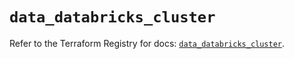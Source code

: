 # `data_databricks_cluster`

Refer to the Terraform Registry for docs: [`data_databricks_cluster`](https://registry.terraform.io/providers/databricks/databricks/1.53.0/docs/data-sources/cluster).
